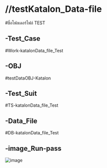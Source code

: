 # //testKatalon_Data-file
#ชื่อโฟลเดอร์ไฟล์ TEST
## -Test_Case
#Work-katalonData_file_Test
## -OBJ
#testDataOBJ-Katalon
## -Test_Suit
#TS-katalonData_file_Test
## -Data_File
#DB-katalonData_file_Test
## -image_Run-pass
![image](https://user-images.githubusercontent.com/118444269/225857792-34cbf58d-6d37-40dc-a59e-31a61ec433a7.png)
